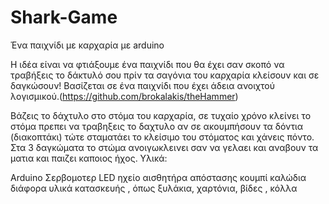 # Shark-Game
Ένα παιχνίδι με καρχαρία με arduino

Η ιδέα είναι να φτιάξουμε ένα παιχνίδι που θα έχει σαν σκοπό να τραβήξεις το δάκτυλό σου πρίν τα σαγόνια του καρχαρία κλείσουν και σε δαγκώσουν! Βασίζεται σε ένα παιχνίδι που έχει άδεια ανοιχτού λογισμικού.(https://github.com/brokalakis/theHammer)

Βάζεις το δάχτυλο στο στόμα του καρχαρία, 
σε τυχαίο χρόνο κλείνει το στόμα
πρεπει να τραβηξεις το δαχτυλο
αν σε ακουμπήσουν τα δόντια (διακοπτάκι) τώτε σταματάει το κλείσιμο του στόματος και χάνεις πόντο. 
Στα 3 δαγκώματα το στώμα ανοιγωκλεινει σαν να γελαει και αναβουν τα ματια και παιζει καποιος ήχος.
Υλικά: 

  Arduino
  Σερβομοτερ
  LED
  ηχείο
  αισθητήρα απόστασης
  κουμπί
  καλώδια
  διάφορα υλικά κατασκευής , όπως ξυλάκια, χαρτόνια, βίδες , κόλλα
